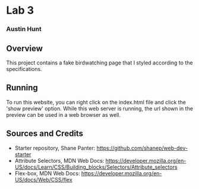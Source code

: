 # Lab 3
### Austin Hunt

## Overview

This project contains a fake birdwatching page that I styled according to the specifications.

## Running

To run this website, you can right click on the index.html file and click the 'show preview' option. While this web server is running, the url shown in the preview can be used in a web browser as well.

## Sources and Credits

* Starter repository, Shane Panter: https://github.com/shanep/web-dev-starter
* Attribute Selectors, MDN Web Docs: https://developer.mozilla.org/en-US/docs/Learn/CSS/Building_blocks/Selectors/Attribute_selectors
* Flex-box, MDN Web Docs: https://developer.mozilla.org/en-US/docs/Web/CSS/flex